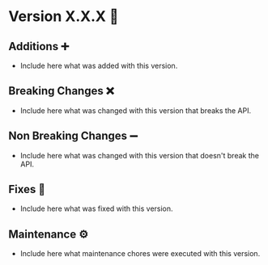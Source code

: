 # Version X.X.X 🎉

## Additions ➕

- Include here what was added with this version.

## Breaking Changes ❌

- Include here what was changed with this version that breaks the API.

## Non Breaking Changes ➖

- Include here what was changed with this version that doesn't break the API.

## Fixes 🐛

- Include here what was fixed with this version.

## Maintenance ⚙️

- Include here what maintenance chores were executed with this version.

